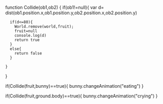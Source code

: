 function Collide(ob1,ob2)
  {
    if(ob1!=null){
      var d= dist(ob1.position.x,ob1.position.y,ob2.position.x,ob2.position.y)

      if(d<=80){
        World.remove(world,fruit);
        fruit=null
        console.log(d)
        return true
      }
      else{
        return false
      }

    }

  }

  if(Collide(fruit,bunny)==true){
    bunny.changeAnimation("eating")
  }

  if(Collide(fruit,ground.body)==true){
    bunny.changeAnimation("crying")
  }